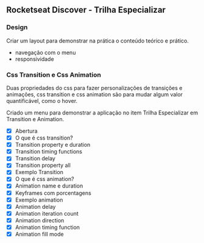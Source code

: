 ## Rocketseat Discover - Trilha Especializar 

### Design

Criar um layout para demonstrar na prática o conteúdo teórico e prático.

- navegação com o menu
- responsividade

### Css Transition e Css Animation

Duas propriedades do css para fazer personalizações de transições e animações, css transition e css animation são para mudar algum valor quantificável, como o hover. 

Criado um menu para demonstrar a aplicação no item Trilha Especializar em Transition e Animation.

- [x] Abertura
- [x] O que é css transition?
- [x] Transition property e duration
- [x] Transition timing functions   
- [x] Transition delay
- [x] Transition property all
- [x] Exemplo Transition
- [x] O que é css animation?
- [x] Animation name e duration
- [x] Keyframes com porcentagens
- [x] Exemplo animation
- [x] Animation delay
- [x] Animation iteration count
- [x] Animation direction
- [x] Animation timing function 
- [x] Animation fill mode
